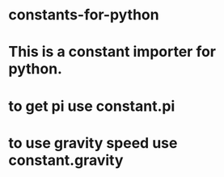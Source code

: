 # constants-for-python
# This is a constant importer for python.
# to get pi use constant.pi
# to use gravity speed use constant.gravity
